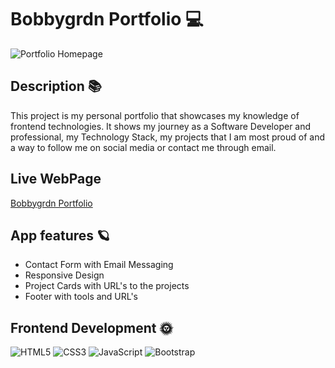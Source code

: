 # Bobbygrdn Portfolio 💻

<img alt="Portfolio Homepage" src="https://github.com/user-attachments/assets/bfdf0466-e8a0-4f24-a6ed-24a6a3ef70b9">

## Description 📚
This project is my personal portfolio that showcases my knowledge of frontend technologies. It shows my journey as a Software Developer and professional, my Technology Stack, my projects that I am most proud of and a way to follow me on social media or contact me through email.  

## Live WebPage
[Bobbygrdn Portfolio](https://bobbygrdn.github.io/portfolio/)

## App features 🪐
 - Contact Form with Email Messaging
- Responsive Design
- Project Cards with URL's to the projects
- Footer with tools and URL's 
## Frontend Development 🌞 
 ![HTML5](https://img.shields.io/badge/html5-%23E34F26.svg?style=for-the-badge&logo=html5&logoColor=white) ![CSS3](https://img.shields.io/badge/css3-%231572B6.svg?style=for-the-badge&logo=css3&logoColor=white) ![JavaScript](https://img.shields.io/badge/javascript-%23323330.svg?style=for-the-badge&logo=javascript&logoColor=%23F7DF1E) ![Bootstrap](https://img.shields.io/badge/bootstrap-%23563D7C.svg?style=for-the-badge&logo=bootstrap&logoColor=white) 
 
 
